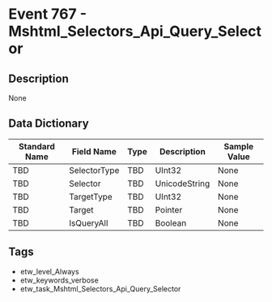 # Event 767 - Mshtml_Selectors_Api_Query_Selector

## Description
None

## Data Dictionary
|Standard Name|Field Name|Type|Description|Sample Value|
|---|---|---|---|---|
|TBD|SelectorType|TBD|UInt32|None|None|
|TBD|Selector|TBD|UnicodeString|None|None|
|TBD|TargetType|TBD|UInt32|None|None|
|TBD|Target|TBD|Pointer|None|None|
|TBD|IsQueryAll|TBD|Boolean|None|None|

## Tags
* etw_level_Always
* etw_keywords_verbose
* etw_task_Mshtml_Selectors_Api_Query_Selector